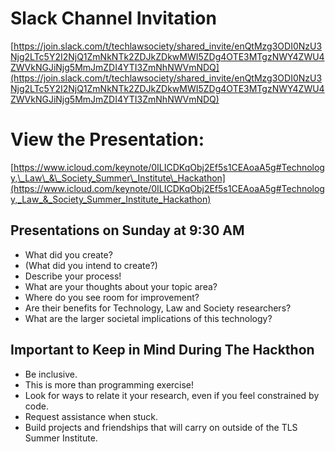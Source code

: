 # Slack Channel Invitation

[https://join.slack.com/t/techlawsociety/shared_invite/enQtMzg3ODI0NzU3Njg2LTc5Y2I2NjQ1ZmNkNTk2ZDJkZDkwMWI5ZDg4OTE3MTgzNWY4ZWU4ZWVkNGJiNjg5MmJmZDI4YTI3ZmNhNWVmNDQ](https://join.slack.com/t/techlawsociety/shared_invite/enQtMzg3ODI0NzU3Njg2LTc5Y2I2NjQ1ZmNkNTk2ZDJkZDkwMWI5ZDg4OTE3MTgzNWY4ZWU4ZWVkNGJiNjg5MmJmZDI4YTI3ZmNhNWVmNDQ)

# View the Presentation:

[https://www.icloud.com/keynote/0ILICDKqObj2Ef5s1CEAoaA5g#Technology,\_Law\_&\_Society_Summer\_Institute\_Hackathon](https://www.icloud.com/keynote/0ILICDKqObj2Ef5s1CEAoaA5g#Technology,_Law_&_Society_Summer_Institute_Hackathon)

## **Presentations on Sunday at 9:30 AM**

* What did you create?
* (What did you intend to create?)
* Describe your process!
* What are your thoughts about your topic area?
* Where do you see room for improvement?
* Are their benefits for Technology, Law and Society researchers?
* What are the larger societal implications of this technology?

## Important to Keep in Mind During The Hackthon

* Be inclusive.
* This is more than programming exercise!
* Look for ways to relate it your research, even if you feel constrained by code.
* Request assistance when stuck.
* Build projects and friendships that will carry on outside of the TLS Summer Institute.
